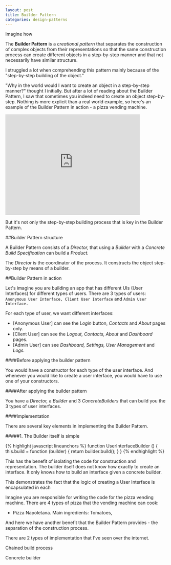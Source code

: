 ```yaml
---
layout: post
title: Builder Pattern
categories: design-patterns
---
```

Imagine how

The **Builder Pattern** is a _creational pattern_ that separates the construction of complex objects from their representations so that the same construction process can create different objects in a step-by-step manner and that not necessarily have similar structure.

I struggled a lot when comprehending this pattern mainly because of the "step-by-step building of the object."

"Why in the world would I want to create an object in a step-by-step manner?" thought I initially. But after a lot of reading about the Builder Pattern, I saw that sometimes you indeed need to create an object step-by-step. Nothing is more explicit than a real world example, so here's an example of the Builder Pattern in action - a pizza vending machine.

<iframe width="420" height="315" src="https://www.youtube.com/embed/Pyrav_9Pbsc" frameborder="0" allowfullscreen></iframe>

But it's not only the step-by-step building process that is key in the Builder Pattern.

##Builder Pattern structure

A Builder Pattern consists of a _Director,_ that using a _Builder_ with a _Concrete Build Specification_ can build a _Product._

The _Director_ is the coordinator of the process. It constructs the object step-by-step by means of a builder.

##Builder Pattern in action







Let's imagine you are building an app that has different UIs (User Interfaces) for different types of users. There are 3 types of users: `Anonymous User Interface, Client User Interface` and `Admin User Interface.`

For each type of user, we want different interfaces:

- [Anonymous User] can see the _Login_ button, _Contacts_ and _About_ pages only.
- [Client User] can see the _Logout, Contacts, About_ and _Dashboard_ pages.
- [Admin User] can see _Dashboard, Settings, User Management_ and _Logs._

####Before applying the builder pattern

You would have a constructor for each type of the user interface. And whenever you would like to create a user interface, you would have to use one of your constructors.

####After applying the builder pattern

You have a _Director,_ a _Builder_ and 3 _ConcreteBuilders_ that can build you the 3 types of user interfaces.

####Implementation

There are several key elements in implementing the Builder Pattern.

#####1. The Builder itself is simple

{% highlight javascript lineanchors %}
function UserInterfaceBuilder () {
    this.build = function (builder) {
        return builder.build();
    }
}
{% endhighlight %}

This has the benefit of isolating the code for construction and representation. The builder itself does not know how exactly to create an interface. It only knows how to build an interface given a concrete builder.

This demonstrates the fact that the logic of creating a User Interface is encapsulated in each 



Imagine you are responsible for writing the code for the pizza vending machine. There are 4 types of pizza that the vending machine can cook:

- Pizza Napoletana. Main ingredients: Tomatoes, 





And here we have another benefit that the Builder Pattern provides - the separation of the construction process.



There are 2 types of implementation that I've seen over the internet.

Chained build process

Concrete builder